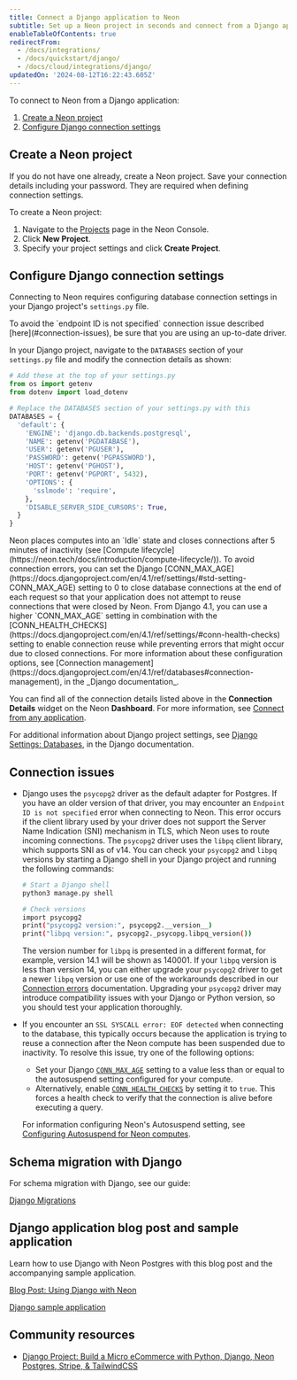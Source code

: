 ```yaml
---
title: Connect a Django application to Neon
subtitle: Set up a Neon project in seconds and connect from a Django application
enableTableOfContents: true
redirectFrom:
  - /docs/integrations/
  - /docs/quickstart/django/
  - /docs/cloud/integrations/django/
updatedOn: '2024-08-12T16:22:43.605Z'
---
```


To connect to Neon from a Django application:

1. [Create a Neon project](#create-a-neon-project)
2. [Configure Django connection settings](#configure-django-connection-settings)

## Create a Neon project

If you do not have one already, create a Neon project. Save your connection details including your password. They are required when defining connection settings.

To create a Neon project:

1. Navigate to the [Projects](https://console.neon.tech/app/projects) page in the Neon Console.
2. Click **New Project**.
3. Specify your project settings and click **Create Project**.

## Configure Django connection settings

Connecting to Neon requires configuring database connection settings in your Django project's `settings.py` file.

<Admonition type="note">
To avoid the `endpoint ID is not specified` connection issue described [here](#connection-issues), be sure that you are using an up-to-date driver.
</Admonition>

In your Django project, navigate to the `DATABASES` section of your `settings.py` file and modify the connection details as shown:

```python
# Add these at the top of your settings.py
from os import getenv
from dotenv import load_dotenv

# Replace the DATABASES section of your settings.py with this
DATABASES = {
  'default': {
    'ENGINE': 'django.db.backends.postgresql',
    'NAME': getenv('PGDATABASE'),
    'USER': getenv('PGUSER'),
    'PASSWORD': getenv('PGPASSWORD'),
    'HOST': getenv('PGHOST'),
    'PORT': getenv('PGPORT', 5432),
    'OPTIONS': {
      'sslmode': 'require',
    },
    'DISABLE_SERVER_SIDE_CURSORS': True,
  }
}
```

<Admonition type="note">
Neon places computes into an `Idle` state and closes connections after 5 minutes of inactivity (see [Compute lifecycle](https://neon.tech/docs/introduction/compute-lifecycle/)). To avoid connection errors, you can set the Django [CONN_MAX_AGE](https://docs.djangoproject.com/en/4.1/ref/settings/#std-setting-CONN_MAX_AGE) setting to 0 to close database connections at the end of each request so that your application does not attempt to reuse connections that were closed by Neon. From Django 4.1, you can use a higher `CONN_MAX_AGE` setting in combination with the [CONN_HEALTH_CHECKS](https://docs.djangoproject.com/en/4.1/ref/settings/#conn-health-checks) setting to enable connection reuse while preventing errors that might occur due to closed connections. For more information about these configuration options, see [Connection management](https://docs.djangoproject.com/en/4.1/ref/databases#connection-management), in the _Django documentation_.
</Admonition>

You can find all of the connection details listed above in the **Connection Details** widget on the Neon **Dashboard**. For more information, see [Connect from any application](/docs/connect/connect-from-any-app).

For additional information about Django project settings, see [Django Settings: Databases](https://docs.djangoproject.com/en/4.0/ref/settings#databases), in the Django documentation.

## Connection issues

- Django uses the `psycopg2` driver as the default adapter for Postgres. If you have an older version of that driver, you may encounter an `Endpoint ID is not specified` error when connecting to Neon. This error occurs if the client library used by your driver does not support the Server Name Indication (SNI) mechanism in TLS, which Neon uses to route incoming connections. The `psycopg2` driver uses the `libpq` client library, which supports SNI as of v14. You can check your `psycopg2` and `libpq` versions by starting a Django shell in your Django project and running the following commands:

  ```bash
  # Start a Django shell
  python3 manage.py shell

  # Check versions
  import psycopg2
  print("psycopg2 version:", psycopg2.__version__)
  print("libpq version:", psycopg2._psycopg.libpq_version())
  ```

  The version number for `libpq` is presented in a different format, for example, version 14.1 will be shown as 140001. If your `libpq` version is less than version 14, you can either upgrade your `psycopg2` driver to get a newer `libpq` version or use one of the workarounds described in our [Connection errors](https://neon.tech/docs/connect/connection-errors#the-endpoint-id-is-not-specified) documentation. Upgrading your `psycopg2` driver may introduce compatibility issues with your Django or Python version, so you should test your application thoroughly.
- If you encounter an `SSL SYSCALL error: EOF detected` when connecting to the database, this typically occurs because the application is trying to reuse a connection after the Neon compute has been suspended due to inactivity. To resolve this issue, try one of the following options:
  - Set your Django [`CONN_MAX_AGE`](https://docs.djangoproject.com/en/5.1/ref/settings/#conn-max-age) setting to a value less than or equal to the autosuspend setting configured for your compute.
  - Alternatively, enable [`CONN_HEALTH_CHECKS`](https://docs.djangoproject.com/en/5.1/ref/settings/#conn-health-checks) by setting it to `true`. This forces a health check to verify that the connection is alive before executing a query.


  For information configuring Neon's Autosuspend setting, see [Configuring Autosuspend for Neon computes](/docs/guides/auto-suspend-guide).

## Schema migration with Django

For schema migration with Django, see our guide:

<DetailIconCards>

<a href="/docs/guides/django-migrations" description="Schema migration with Neon Postgres and Django" icon="app-store" icon="app-store">Django Migrations</a>

</DetailIconCards>

## Django application blog post and sample application

Learn how to use Django with Neon Postgres with this blog post and the accompanying sample application.

<DetailIconCards>
<a href="https://neon.tech/blog/python-django-and-neons-serverless-postgres" description="Learn how to build a Django application with Neon Postgres" icon="import">Blog Post: Using Django with Neon</a>

<a href="https://github.com/evanshortiss/django-neon-quickstart" description="Django with Neon Postgres" icon="github">Django sample application</a>
</DetailIconCards>

## Community resources

- [Django Project: Build a Micro eCommerce with Python, Django, Neon Postgres, Stripe, & TailwindCSS](https://youtu.be/qx9nshX9CQQ?start=1569)

<NeedHelp/>
